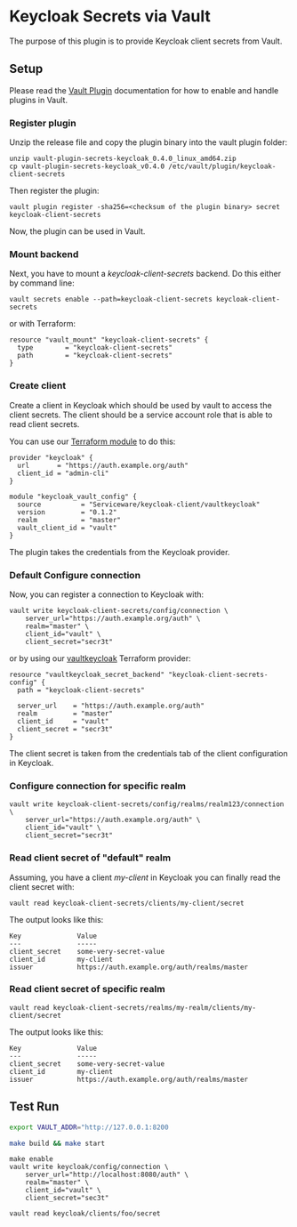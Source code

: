 # Keycloak Secrets via Vault

The purpose of this plugin is to provide Keycloak client secrets from Vault.

## Setup

Please read the [Vault Plugin](https://www.vaultproject.io/docs/plugins) documentation for how to enable and handle plugins in Vault.

### Register plugin

Unzip the release file and copy the plugin binary into the vault plugin folder:

```
unzip vault-plugin-secrets-keycloak_0.4.0_linux_amd64.zip
cp vault-plugin-secrets-keycloak_v0.4.0 /etc/vault/plugin/keycloak-client-secrets
```

Then register the plugin:

```
vault plugin register -sha256=<checksum of the plugin binary> secret keycloak-client-secrets
```

Now, the plugin can be used in Vault.

### Mount backend

Next, you have to mount a _keycloak-client-secrets_ backend. Do this either by command line:

```
vault secrets enable --path=keycloak-client-secrets keycloak-client-secrets
```

or with Terraform:

```
resource "vault_mount" "keycloak-client-secrets" {
  type        = "keycloak-client-secrets"
  path        = "keycloak-client-secrets"
}
```

### Create client

Create a client in Keycloak which should be used by vault to access the client secrets.
The client should be a service account role that is able to read client secrets.

You can use our
[Terraform module](https://registry.terraform.io/modules/Serviceware/keycloak-client/vaultkeycloak/latest) to do this:

```
provider "keycloak" {
  url       = "https://auth.example.org/auth"
  client_id = "admin-cli"
}

module "keycloak_vault_config" {
  source          = "Serviceware/keycloak-client/vaultkeycloak"
  version         = "0.1.2"
  realm           = "master"
  vault_client_id = "vault"
}
```

The plugin takes the credentials from the Keycloak provider.

### Default Configure connection

Now, you can register a connection to Keycloak with:

```
vault write keycloak-client-secrets/config/connection \
    server_url="https://auth.example.org/auth" \
    realm="master" \
    client_id="vault" \
    client_secret="secr3t"
```

or by using our [vaultkeycloak](https://registry.terraform.io/providers/Serviceware/vaultkeycloak/latest) Terraform provider:

```
resource "vaultkeycloak_secret_backend" "keycloak-client-secrets-config" {
  path = "keycloak-client-secrets"

  server_url    = "https://auth.example.org/auth"
  realm         = "master"
  client_id     = "vault"
  client_secret = "secr3t"
}
```

The client secret is taken from the credentials tab of the client configuration in Keycloak.

### Configure connection for specific realm

```
vault write keycloak-client-secrets/config/realms/realm123/connection \
    server_url="https://auth.example.org/auth" \
    client_id="vault" \
    client_secret="secr3t"
```

### Read client secret of "default" realm

Assuming, you have a client _my-client_ in Keycloak you can finally read the client secret with:

```
vault read keycloak-client-secrets/clients/my-client/secret
```

The output looks like this:

```
Key              Value
---              -----
client_secret    some-very-secret-value
client_id        my-client
issuer           https://auth.example.org/auth/realms/master
```

### Read client secret of specific realm

```
vault read keycloak-client-secrets/realms/my-realm/clients/my-client/secret
```

The output looks like this:

```
Key              Value
---              -----
client_secret    some-very-secret-value
client_id        my-client
issuer           https://auth.example.org/auth/realms/master
```

## Test Run

```bash
export VAULT_ADDR="http://127.0.0.1:8200
```

```bash
make build && make start
```

```
make enable
vault write keycloak/config/connection \
    server_url="http://localhost:8080/auth" \
    realm="master" \
    client_id="vault" \
    client_secret="sec3t"

vault read keycloak/clients/foo/secret
```
